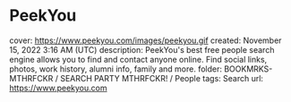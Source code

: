 # PeekYou

cover: https://www.peekyou.com/images/peekyou.gif
created: November 15, 2022 3:16 AM (UTC)
description: PeekYou's best free people search engine allows you to find and contact anyone online. Find social links, photos, work history, alumni info, family and more.
folder: BOOKMRKS-MTHRFCKR / SEARCH PARTY MTHRFCKR! / People
tags: Search
url: https://www.peekyou.com